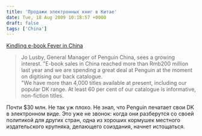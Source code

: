 ```yaml
---
title: 'Продажи электронных книг в Китае'
date: Tue, 18 Aug 2009 10:18:57 +0000
draft: false
tags: ['China']
---
```


[Kindling e-book Fever in China](http://www.hktdc.com/info/vp/a/ctde/en/1/2/1/1X063XPK/China-Trade/Kindling-e-book-Fever-in-China.htm)

> Jo Lusby, General Manager of Penguin China, sees a growing interest. "E-book sales in China reached more than Rmb200 million last year and we are spending a great deal at Penguin at the moment on digitising our back catalogue.  
> "We have more than 4,000 titles available at present, including our popular DK range. At least 60 per cent of our catalogue is informative, non-fiction titles.

Почти $30 млн. Не так уж плохо. Не знал, что Penguin печатает свои DK в электронном виде. Это уже не звонок: когда они разберутся со своей политикой для других стран, одна из хороших кормушек местного издательского крупняка, делающего соиздания, начнет истощаться.